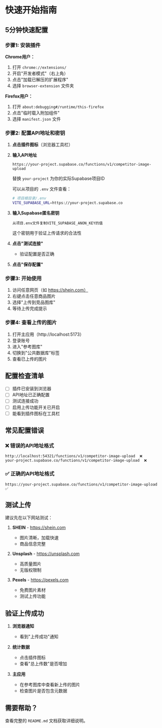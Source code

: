 # 快速开始指南

## 5分钟快速配置

### 步骤1: 安装插件

**Chrome用户：**
1. 打开 `chrome://extensions/`
2. 开启"开发者模式"（右上角）
3. 点击"加载已解压的扩展程序"
4. 选择 `browser-extension` 文件夹

**Firefox用户：**
1. 打开 `about:debugging#/runtime/this-firefox`
2. 点击"临时载入附加组件"
3. 选择 `manifest.json` 文件

### 步骤2: 配置API地址和密钥

1. **点击插件图标**（浏览器工具栏）

2. **输入API地址**
   ```
   https://your-project.supabase.co/functions/v1/competitor-image-upload
   ```

   替换 `your-project` 为你的实际Supabase项目ID

   可以从项目的 `.env` 文件查看：
   ```bash
   # 项目根目录/.env
   VITE_SUPABASE_URL=https://your-project.supabase.co
   ```

3. **输入Supabase匿名密钥**
   ```
   从项目.env文件复制VITE_SUPABASE_ANON_KEY的值
   ```

   这个密钥用于验证上传请求的合法性

4. **点击"测试连接"**
   - 验证配置是否正确

5. **点击"保存配置"**

### 步骤3: 开始使用

1. 访问任意网页（如 https://shein.com）
2. 右键点击任意商品图片
3. 选择"上传到竞品图库"
4. 等待上传完成提示

### 步骤4: 查看上传的图片

1. 打开主应用（http://localhost:5173）
2. 登录账号
3. 进入"参考图库"
4. 切换到"公共数据库"标签
5. 查看已上传的图片

## 配置检查清单

- [ ] 插件已安装到浏览器
- [ ] API地址已正确配置
- [ ] 测试连接成功
- [ ] 启用上传功能开关已开启
- [ ] 能看到插件图标在工具栏

## 常见配置错误

### ❌ 错误的API地址格式

```
http://localhost:54321/functions/v1/competitor-image-upload  ❌
your-project.supabase.co/functions/v1/competitor-image-upload  ❌
```

### ✅ 正确的API地址格式

```
https://your-project.supabase.co/functions/v1/competitor-image-upload  ✅
```

## 测试上传

建议先在以下网站测试：

1. **SHEIN** - https://shein.com
   - 图片清晰，加载快速
   - 商品信息完整

2. **Unsplash** - https://unsplash.com
   - 高质量图片
   - 无版权限制

3. **Pexels** - https://pexels.com
   - 免费图片素材
   - 测试上传功能

## 验证上传成功

1. **浏览器通知**
   - 看到"上传成功"通知

2. **统计数据**
   - 点击插件图标
   - 查看"总上传数"是否增加

3. **主应用**
   - 在参考图库中查看新上传的图片
   - 检查图片是否包含元数据

## 需要帮助？

查看完整的 `README.md` 文档获取详细说明。
